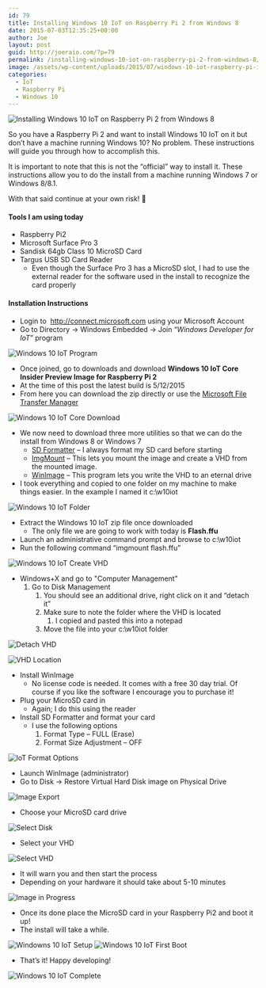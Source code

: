 ```yaml
---
id: 79
title: Installing Windows 10 IoT on Raspberry Pi 2 from Windows 8
date: 2015-07-03T12:35:25+00:00
author: Joe
layout: post
guid: http://joeraio.com/?p=79
permalink: /installing-windows-10-iot-on-raspberry-pi-2-from-windows-8/
image: /assets/wp-content/uploads/2015/07/windows-10-iot-raspberry-pi-ii.jpg
categories:
  - IoT
  - Raspberry Pi
  - Windows 10
---
```

![Installing Windows 10 IoT on Raspberry Pi 2 from Windows 8](/assets/wp-content/uploads/2015/07/windows-10-iot-raspberry-pi-ii.jpg)

So you have a Raspberry Pi 2 and want to install Windows 10 IoT on it but don’t have a machine running Windows 10? No problem. These instructions will guide you through how to accomplish this.

It is important to note that this is not the “official” way to install it. These instructions allow you to do the install from a machine running Windows 7 or Windows 8/8.1.

With that said continue at your own risk! 🙂

#### Tools I am using today 

  * Raspberry Pi2
  * Microsoft Surface Pro 3
  * Sandisk 64gb Class 10 MicroSD Card
  * Targus USB SD Card Reader 
      * Even though the Surface Pro 3 has a MicroSD slot, I had to use the external reader for the software used in the install to recognize the card properly

#### Installation Instructions

  * Login to  <http://connect.microsoft.com> using your Microsoft Account
  * Go to Directory -> Windows Embedded -> Join &#8220;_Windows Developer for IoT_&#8221; program

![Windows 10 IoT Program](/assets/wp-content/uploads/2015/07/microsoft-connect-win-10-iot-program.png)

  * Once joined, go to downloads and download **Windows 10 IoT Core Insider Preview Image for Raspberry Pi 2**
  * At the time of this post the latest build is 5/12/2015
  * From here you can download the zip directly or use the [Microsoft File Transfer Manager](http://transfers.ds.microsoft.com/ftm/default.aspx?target=install)

![Windows 10 IoT Core Download](/assets/wp-content/uploads/2015/07/windows-iot-core-download.png)

  * We now need to download three more utilities so that we can do the install from Windows 8 or Windows 7 
      * [SD Formatter](https://www.sdcard.org/downloads/formatter_4/index.html) – I always format my SD card before starting
      * [ImgMount](http://forum.xda-developers.com/attachment.php?attachmentid=1593476&d=1356534867) – This lets you mount the image and create a VHD from the mounted image.
      * [WinImage](http://www.winimage.com/download.htm) – This program lets you write the VHD to an eternal drive
  * I took everything and copied to one folder on my machine to make things easier. In the example I named it c:\w10iot

![Windows 10 IoT Folder](/assets/wp-content/uploads/2015/07/w10iot-folder.png)

  * Extract the Windows 10 IoT zip file once downloaded 
      * The only file we are going to work with today is **Flash.ffu**
  * Launch an administrative command prompt and browse to c:\w10iot
  * Run the following command “imgmount flash.ffu”

![Windows 10 IoT Create VHD](/assets/wp-content/uploads/2015/07/windows-10-iot-create-vhd.png)

  * Windows+X and go to "Computer Management"
      1. Go to Disk Management
          1. You should see an additional drive, right click on it and “detach it”
          2. Make sure to note the folder where the VHD is located
              1. I copied and pasted this into a notepad
          3. Move the file into your c:\w10iot folder

![Detach VHD](/assets/wp-content/uploads/2015/07/windows-10-iot-detach-vhd.png)

![VHD Location](/assets/wp-content/uploads/2015/07/windows-10-iot-vhd-location.png)

  * Install WinImage
      * No license code is needed. It comes with a free 30 day trial. Of course if you like the software I encourage you to purchase it!
  * Plug your MicroSD card in
      * Again; I do this using the reader
  * Install SD Formatter and format your card
      * I use the following options
          1. Format Type – FULL (Erase)
          2. Format Size Adjustment &#8211; OFF

![IoT Format Options](/assets/wp-content/uploads/2015/07/windows-10-iot-sd-format-options.png)

  * Launch WinImage (administrator)
  * Go to Disk -> Restore Virtual Hard Disk image on Physical Drive

![Image Export](/assets/wp-content/uploads/2015/07/win-image-export.png)

  * Choose your MicroSD card drive

![Select Disk](/assets/wp-content/uploads/2015/07/win-image-select-disk.png)

  * Select your VHD

![Select VHD](/assets/wp-content/uploads/2015/07/win-image-select-vhd.png)

  * It will warn you and then start the process
  * Depending on your hardware it should take about 5-10 minutes

![Image in Progress](/assets/wp-content/uploads/2015/07/win-image-progress.png)

  * Once its done place the MicroSD card in your Raspberry Pi2 and boot it up!
  * The install will take a while.

![Windowns 10 IoT Setup](/assets/wp-content/uploads/2015/07/windows-10-iot-setup.jpg) 
![Windows 10 IoT First Boot](/assets/wp-content/uploads/2015/07/windows-10-iot-first-boot.jpg)

  * That’s it! Happy developing!

![Windows 10 IoT Complete](/assets/wp-content/uploads/2015/07/windows-10-iot-setup-complete.jpg)